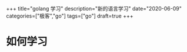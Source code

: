 +++
title="golang 学习"
description="新的语言学习"
date="2020-06-09"
categories=["极客","go"]
tags=["go"]
draft=true
+++

# 如何学习